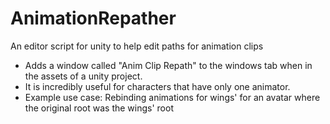 # AnimationRepather
An editor script for unity to help edit paths for animation clips
- Adds a window called "Anim Clip Repath" to the windows tab when in the assets of a unity project.
- It is incredibly useful for characters that have only one animator.
- Example use case: Rebinding animations for wings' for an avatar where the original root was the wings' root
